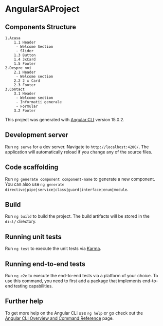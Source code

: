 # AngularSAProject

## Components Structure
	1.Acasa
		1.1 Header
		 - Welcome Section
		 - Slider
		1.3 Button
		1.4 3xCard
		1.5 Footer
	2.Despre noi
		2.1 Header
		 - Welcome section
		2.2 2 x Card
		2.3 Footer
	3.Contact
		3.1 Header
		 - Welcome section
		 - Informatii generale
		 - Formular
		3.2 Footer


This project was generated with [Angular CLI](https://github.com/angular/angular-cli) version 15.0.2.

## Development server

Run `ng serve` for a dev server. Navigate to `http://localhost:4200/`. The application will automatically reload if you change any of the source files.

## Code scaffolding

Run `ng generate component component-name` to generate a new component. You can also use `ng generate directive|pipe|service|class|guard|interface|enum|module`.

## Build

Run `ng build` to build the project. The build artifacts will be stored in the `dist/` directory.

## Running unit tests

Run `ng test` to execute the unit tests via [Karma](https://karma-runner.github.io).

## Running end-to-end tests

Run `ng e2e` to execute the end-to-end tests via a platform of your choice. To use this command, you need to first add a package that implements end-to-end testing capabilities.

## Further help

To get more help on the Angular CLI use `ng help` or go check out the [Angular CLI Overview and Command Reference](https://angular.io/cli) page.
